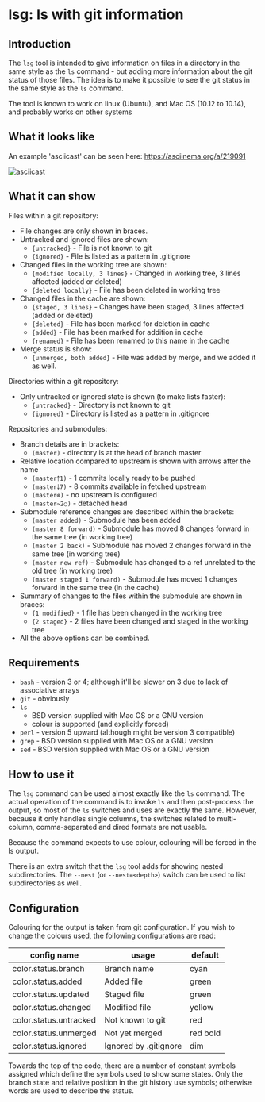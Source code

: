 # lsg: ls with git information

## Introduction

The `lsg` tool is intended to give information on files in a directory
in the same style as the `ls` command - but adding more information about
the git status of those files. The idea is to make it possible to see the
git status in the same style as the `ls` command.

The tool is known to work on linux (Ubuntu), and Mac OS (10.12 to 10.14),
and probably works on other systems

## What it looks like

An example 'asciicast' can be seen here: https://asciinema.org/a/219091

[![asciicast](https://asciinema.org/a/219091.svg)](https://asciinema.org/a/219091)

## What it can show

Files within a git repository:

  * File changes are only shown in braces.
  * Untracked and ignored files are shown:
      - `{untracked}`                 - File is not known to git
      - `{ignored}`                   - File is listed as a pattern in .gitignore
  * Changed files in the working tree are shown:
      - `{modified locally, 3 lines}` - Changed in working tree, 3 lines affected (added or deleted)
      - `{deleted locally}`           - File has been deleted in working tree
  * Changed files in the cache are shown:
      - `{staged, 3 lines}`           - Changes have been staged, 3 lines affected (added or deleted)
      - `{deleted}`                   - File has been marked for deletion in cache
      - `{added}`                     - File has been marked for addition in cache
      - `{renamed}`                   - File has been renamed to this name in the cache
  * Merge status is show:
      - `{unmerged, both added}`      - File was added by merge, and we added it as well.

Directories within a git repository:

  * Only untracked or ignored state is shown (to make lists faster):
      - `{untracked}`                 - Directory is not known to git
      - `{ignored}`                   - Directory is listed as a pattern in .gitignore

Repositories and submodules:

  * Branch details are in brackets:
      - `(master)`            - directory is at the head of branch master
  * Relative location compared to upstream is shown with arrows after the name
      - `(master￪1)`          - 1 commits locally ready to be pushed
      - `(master￬7)`          - 8 commits available in fetched upstream
      - `(master⊗)`           - no upstream is configured
      - `(master~2○)`         - detached head
  * Submodule reference changes are described within the brackets:
      - `(master added)`      - Submodule has been added
      - `(master 8 forward)`  - Submodule has moved 8 changes forward in the same tree (in working tree)
      - `(master 2 back)`     - Submodule has moved 2 changes forward in the same tree (in working tree)
      - `(master new ref)`    - Submodule has changed to a ref unrelated to the old tree (in working tree)
      - `(master staged 1 forward)`   - Submodule has moved 1 changes forward in the same tree (in the cache)
  * Summary of changes to the files within the submodule are shown in braces:
      - `{1 modified}`        - 1 file has been changed in the working tree
      - `{2 staged}`          - 2 files have been changed and staged in the working tree
  * All the above options can be combined.


## Requirements
  * `bash` - version 3 or 4; although it'll be slower on 3 due to lack of associative arrays
  * `git` - obviously
  * `ls`
      - BSD version supplied with Mac OS or a GNU version
      - colour is supported (and explicitly forced)
  * `perl` - version 5 upward (although might be version 3 compatible)
  * `grep` - BSD version supplied with Mac OS or a GNU version
  * `sed` - BSD version supplied with Mac OS or a GNU version


## How to use it

The `lsg` command can be used almost exactly like the `ls` command.
The actual operation of the command is to invoke `ls` and then post-process
the output, so most of the `ls` switches and uses are exactly the same.
However, because it only handles single columns, the switches related to
multi-column, comma-separated and dired formats are not usable.

Because the command expects to use colour, colouring will be forced in the
ls output.

There is an extra switch that the `lsg` tool adds for showing nested
subdirectories. The `--nest` (or `--nest=<depth>`) switch can be used to
list subdirectories as well.


## Configuration

Colouring for the output is taken from git configuration.
If you wish to change the colours used, the following configurations are
read:

| config name            | usage    | default |
| ---------------------- | -------- | ------- |
| color.status.branch    | Branch name | cyan |
| color.status.added     | Added file | green |
| color.status.updated   | Staged file | green |
| color.status.changed   | Modified file | yellow |
| color.status.untracked | Not known to git | red |
| color.status.unmerged  | Not yet merged | red bold |
| color.status.ignored   | Ignored by .gitignore | dim |

Towards the top of the code, there are a number of constant symbols
assigned which define the symbols used to show some states. Only the
branch state and relative position in the git history use symbols;
otherwise words are used to describe the status.
